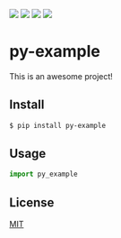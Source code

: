 [![](https://travis-ci.org/codejnki/py-example.svg?branch=master)](https://travis-ci.org/codejnki/py-example)
[![](https://codecov.io/gh/codejnki/py-example/branch/master/graph/badge.svg)](https://codecov.io/gh/codejnki/py-example)
[![](https://img.shields.io/pypi/v/py-example.svg)](https://pypi.org/project/py-example/)
[![](https://img.shields.io/pypi/l/py-example.svg)](https://github.com/codejnki/py-example)

# py-example

This is an awesome project!

## Install

```sh
$ pip install py-example
```

## Usage

```py
import py_example
```

## License

[MIT](LICENSE)
